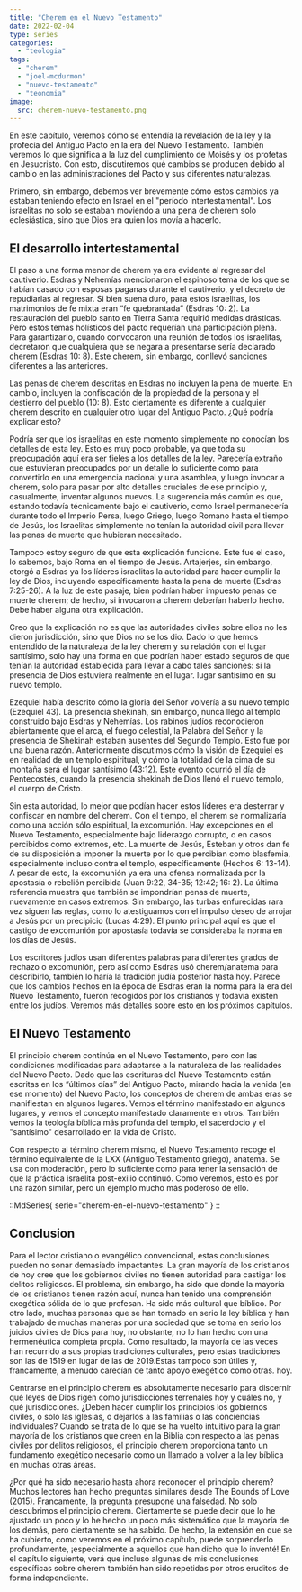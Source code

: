 ```yaml
---
title: "Cherem en el Nuevo Testamento"
date: 2022-02-04
type: series
categories:
  - "teologia"
tags:
  - "cherem"
  - "joel-mcdurmon"
  - "nuevo-testamento"
  - "teonomia"
image:
  src: cherem-nuevo-testamento.png
---
```


En este capítulo, veremos cómo se entendía la revelación de la ley y la profecía del Antiguo Pacto en la era del Nuevo Testamento. También veremos lo que significa a la luz del cumplimiento de Moisés y los profetas en Jesucristo. Con esto, discutiremos qué cambios se producen debido al cambio en las administraciones del Pacto y sus diferentes naturalezas.

Primero, sin embargo, debemos ver brevemente cómo estos cambios ya estaban teniendo efecto en Israel en el "período intertestamental". Los israelitas no solo se estaban moviendo a una pena de cherem solo eclesiástica, sino que Dios era quien los movía a hacerlo.

## El desarrollo intertestamental

El paso a una forma menor de cherem ya era evidente al regresar del cautiverio. Esdras y Nehemías mencionaron el espinoso tema de los que se habían casado con esposas paganas durante el cautiverio, y el decreto de repudiarlas al regresar. Si bien suena duro, para estos israelitas, los matrimonios de fe mixta eran “fe quebrantada” (Esdras 10: 2). La restauración del pueblo santo en Tierra Santa requirió medidas drásticas. Pero estos temas holísticos del pacto requerían una participación plena. Para garantizarlo, cuando convocaron una reunión de todos los israelitas, decretaron que cualquiera que se negara a presentarse sería declarado cherem (Esdras 10: 8). Este cherem, sin embargo, conllevó sanciones diferentes a las anteriores.

Las penas de cherem descritas en Esdras no incluyen la pena de muerte. En cambio, incluyen la confiscación de la propiedad de la persona y el destierro del pueblo (10: 8). Esto ciertamente es diferente a cualquier cherem descrito en cualquier otro lugar del Antiguo Pacto. ¿Qué podría explicar esto?

Podría ser que los israelitas en este momento simplemente no conocían los detalles de esta ley. Esto es muy poco probable, ya que toda su preocupación aquí era ser fieles a los detalles de la ley. Parecería extraño que estuvieran preocupados por un detalle lo suficiente como para convertirlo en una emergencia nacional y una asamblea, y luego invocar a cherem, solo para pasar por alto detalles cruciales de ese principio y, casualmente, inventar algunos nuevos. La sugerencia más común es que, estando todavía técnicamente bajo el cautiverio, como Israel permanecería durante todo el Imperio Persa, luego Griego, luego Romano hasta el tiempo de Jesús, los Israelitas simplemente no tenían la autoridad civil para llevar las penas de muerte que hubieran necesitado.

Tampoco estoy seguro de que esta explicación funcione. Este fue el caso, lo sabemos, bajo Roma en el tiempo de Jesús. Artajerjes, sin embargo, otorgó a Esdras ya los líderes israelitas la autoridad para hacer cumplir la ley de Dios, incluyendo específicamente hasta la pena de muerte (Esdras 7:25-26). A la luz de este pasaje, bien podrían haber impuesto penas de muerte cherem; de hecho, si invocaron a cherem deberían haberlo hecho. Debe haber alguna otra explicación.

Creo que la explicación no es que las autoridades civiles sobre ellos no les dieron jurisdicción, sino que Dios no se los dio. Dado lo que hemos entendido de la naturaleza de la ley cherem y su relación con el lugar santísimo, solo hay una forma en que podrían haber estado seguros de que tenían la autoridad establecida para llevar a cabo tales sanciones: si la presencia de Dios estuviera realmente en el lugar. lugar santísimo en su nuevo templo.

Ezequiel había descrito cómo la gloria del Señor volvería a su nuevo templo (Ezequiel 43). La presencia shekinah, sin embargo, nunca llegó al templo construido bajo Esdras y Nehemías. Los rabinos judíos reconocieron abiertamente que el arca, el fuego celestial, la Palabra del Señor y la presencia de Shekinah estaban ausentes del Segundo Templo. Esto fue por una buena razón. Anteriormente discutimos cómo la visión de Ezequiel es en realidad de un templo espiritual, y cómo la totalidad de la cima de su montaña será el lugar santísimo (43:12). Este evento ocurrió el día de Pentecostés, cuando la presencia shekinah de Dios llenó el nuevo templo, el cuerpo de Cristo.

Sin esta autoridad, lo mejor que podían hacer estos líderes era desterrar y confiscar en nombre del cherem. Con el tiempo, el cherem se normalizaría como una acción sólo espiritual, la excomunión. Hay excepciones en el Nuevo Testamento, especialmente bajo liderazgo corrupto, o en casos percibidos como extremos, etc. La muerte de Jesús, Esteban y otros dan fe de su disposición a imponer la muerte por lo que percibían como blasfemia, especialmente incluso contra el templo, específicamente (Hechos 6: 13-14). A pesar de esto, la excomunión ya era una ofensa normalizada por la apostasía o rebelión percibida (Juan 9:22, 34-35; 12:42; 16: 2). La última referencia muestra que también se impondrían penas de muerte, nuevamente en casos extremos. Sin embargo, las turbas enfurecidas rara vez siguen las reglas, como lo atestiguamos con el impulso deseo de arrojar a Jesús por un precipicio (Lucas 4:29). El punto principal aquí es que el castigo de excomunión por apostasía todavía se consideraba la norma en los días de Jesús.

Los escritores judíos usan diferentes palabras para diferentes grados de rechazo o excomunión, pero así como Esdras usó cherem/anatema para describirlo, también lo haría la tradición judía posterior hasta hoy. Parece que los cambios hechos en la época de Esdras eran la norma para la era del Nuevo Testamento, fueron recogidos por los cristianos y todavía existen entre los judíos. Veremos más detalles sobre esto en los próximos capítulos.

## El Nuevo Testamento

El principio cherem continúa en el Nuevo Testamento, pero con las condiciones modificadas para adaptarse a la naturaleza de las realidades del Nuevo Pacto. Dado que las escrituras del Nuevo Testamento están escritas en los “últimos días” del Antiguo Pacto, mirando hacia la venida (en ese momento) del Nuevo Pacto, los conceptos de cherem de ambas eras se manifiestan en algunos lugares. Vemos el término manifestado en algunos lugares, y vemos el concepto manifestado claramente en otros. También vemos la teología bíblica más profunda del templo, el sacerdocio y el "santísimo" desarrollado en la vida de Cristo.

Con respecto al término cherem mismo, el Nuevo Testamento recoge el término equivalente de la LXX (Antiguo Testamento griego), anatema. Se usa con moderación, pero lo suficiente como para tener la sensación de que la práctica israelita post-exilio continuó. Como veremos, esto es por una razón similar, pero un ejemplo mucho más poderoso de ello.


::MdSeries{ serie="cherem-en-el-nuevo-testamento" }
::

## Conclusion

Para el lector cristiano o evangélico convencional, estas conclusiones pueden no sonar demasiado impactantes. La gran mayoría de los cristianos de hoy cree que los gobiernos civiles no tienen autoridad para castigar los delitos religiosos. El problema, sin embargo, ha sido que donde la mayoría de los cristianos tienen razón aquí, nunca han tenido una comprensión exegética sólida de lo que profesan. Ha sido más cultural que bíblico. Por otro lado, muchas personas que se han tomado en serio la ley bíblica y han trabajado de muchas maneras por una sociedad que se toma en serio los juicios civiles de Dios para hoy, no obstante, no lo han hecho con una hermenéutica completa propia. Como resultado, la mayoría de las veces han recurrido a sus propias tradiciones culturales, pero estas tradiciones son las de 1519 en lugar de las de 2019.Estas tampoco son útiles y, francamente, a menudo carecían de tanto apoyo exegético como otras. hoy.

Centrarse en el principio cherem es absolutamente necesario para discernir qué leyes de Dios rigen como jurisdicciones terrenales hoy y cuáles no, y qué jurisdicciones. ¿Deben hacer cumplir los principios los gobiernos civiles, o solo las iglesias, o dejarlos a las familias o las conciencias individuales? Cuando se trata de lo que se ha vuelto intuitivo para la gran mayoría de los cristianos que creen en la Biblia con respecto a las penas civiles por delitos religiosos, el principio cherem proporciona tanto un fundamento exegético necesario como un llamado a volver a la ley bíblica en muchas otras áreas.

¿Por qué ha sido necesario hasta ahora reconocer el principio cherem? Muchos lectores han hecho preguntas similares desde The Bounds of Love (2015). Francamente, la pregunta presupone una falsedad. No solo descubrimos el principio cherem. Ciertamente se puede decir que lo he ajustado un poco y lo he hecho un poco más sistemático que la mayoría de los demás, pero ciertamente se ha sabido. De hecho, la extensión en que se ha cubierto, como veremos en el próximo capítulo, puede sorprenderlo profundamente, ¡especialmente a aquellos que han dicho que lo inventé! En el capítulo siguiente, verá que incluso algunas de mis conclusiones específicas sobre cherem también han sido repetidas por otros eruditos de forma independiente.
